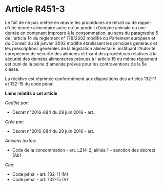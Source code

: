 # Article R451-3

Le fait de ne pas mettre en œuvre les procédures de retrait ou de rappel d'une denrée alimentaire autre qu'un produit
d'origine animale ou une denrée en contenant impropre à la consommation, au sens du paragraphe 5 de l'article 14 du règlement
n° 178/2002 modifié du Parlement européen et du Conseil du 28 janvier 2002 modifié établissant les principes généraux et les
prescriptions générales de la législation alimentaire, instituant l'Autorité européenne de sécurité des aliments et fixant
des procédures relatives à la sécurité des denrées alimentaires prévues à l'article 19 du même règlement est puni de la peine
d'amende prévue pour les contraventions de la 5e classe. 

La récidive est réprimée conformément aux dispositions des articles 132-11 et 132-15 du code pénal.

**Liens relatifs à cet article**

_Codifié par_:

  - Décret n°2016-884 du 29 juin 2016 - art.

_Créé par_:

  - Décret n°2016-884 du 29 juin 2016 - art.

_Anciens textes_:

  - Code de la consommation - art. L214-2, alinéa 1 – sanction des décrets (Ab)

_Cite_:

  - Code pénal - art. 132-11 (M)
  - Code pénal - art. 132-15 (V)
